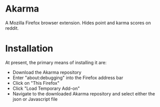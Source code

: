 # Akarma
A Mozilla Firefox browser extension. Hides point and karma scores on reddit.

# Installation
At present, the primary means of installing it are:
* Download the Akarma repository
* Enter "about:debugging" into the Firefox address bar
* Click on "This Firefox"
* Click "Load Temporary Add-on"
* Navigate to the downloaded Akarma repository and select either the json or Javascript file
